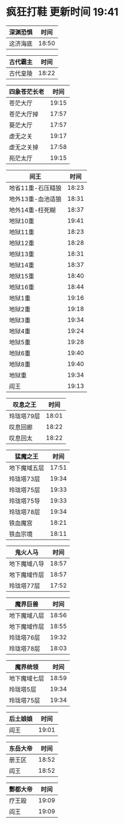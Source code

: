 # 疯狂打鞋 更新时间 19:41

| 深渊恐惧   | 时间    |
|--------|-------|
| 这济海底 | 18:50 |

| 古代霸主   | 时间    |
|--------|-------|
| 古代皇陵 | 18:22 |

| 四象苍茫长老   | 时间    |
|--------|-------|
| 苍茫大厅 | 19:15 |
| 苍茫大厅掉 | 17:57 |
| 葵茫大厅 | 17:57 |
| 虚无之关 | 19:17 |
| 虚无之关掉 | 17:58 |
| 苑茫太厅 | 19:15 |

| 间王   | 时间    |
|--------|-------|
| 地省11重-石压糙狼 | 18:23 |
| 地外13重-血池适狼 | 18:31 |
| 地外14重-枉死糊 | 18:37 |
| 地狱10重 | 19:41 |
| 地狱11重 | 18:23 |
| 地狱12重 | 18:28 |
| 地狱13重 | 18:31 |
| 地狱14重 | 18:37 |
| 地狱15重 | 18:40 |
| 地狱16重 | 18:44 |
| 地狱1重 | 19:16 |
| 地狱2重 | 19:18 |
| 地狱3重 | 19:34 |
| 地狱4重 | 19:24 |
| 地狱5重 | 19:28 |
| 地狱6重 | 19:40 |
| 地狱8重 | 19:40 |
| 地狱重 | 19:34 |
| 阎王 | 19:13 |

| 叹息之王   | 时间    |
|--------|-------|
| 玲珑塔79层 | 18:01 |
| 叹息回廊 | 18:22 |
| 叹息回太 | 18:22 |

| 猛魔之王   | 时间    |
|--------|-------|
| 地下魔域五层 | 17:51 |
| 玲珑塔73层 | 19:34 |
| 玲珑塔75层 | 19:33 |
| 玲珑塔75导 | 19:33 |
| 玲珑塔78层 | 19:34 |
| 铁血魔宫 | 18:21 |
| 铁血宗境 | 18:11 |

| 鬼火人马   | 时间    |
|--------|-------|
| 地下魔域八导 | 18:57 |
| 地下魔域作层 | 18:57 |
| 玲珑塔77层 | 17:52 |

| 魔界巨兽   | 时间    |
|--------|-------|
| 地下魔域八层 | 18:56 |
| 地下魔域作层 | 18:55 |
| 玲珑塔76层 | 19:32 |
| 玲珑塔78层 | 18:03 |

| 魔界统领   | 时间    |
|--------|-------|
| 地下魔域七层 | 18:59 |
| 玲珑塔5层 | 19:34 |
| 玲珑塔75层 | 19:34 |

| 后土娘娘   | 时间    |
|--------|-------|
| 阎王 | 19:01 |

| 东岳大帝   | 时间    |
|--------|-------|
| 册王区 | 18:52 |
| 阎王 | 18:52 |

| 酆都大帝   | 时间    |
|--------|-------|
| 疗王殴 | 19:09 |
| 阎王 | 19:09 |